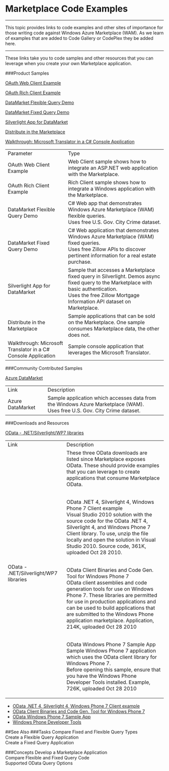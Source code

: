 <properties 
   pageTitle="Marketplace Code Examples" 
   description="Marketplace Code Examples" 
   services="cloud-services" 
   documentationCenter="" 
   authors="kevinscharpenberg" 
   manager="manager-alias" 
   editor=""/>

<tags
   ms.service="marketplace"
   ms.devlang="na"
   ms.topic="article"
   ms.tgt_pltfrm="na"
   ms.workload="data-services" 
   ms.date="02/13/2015"
   ms.author="kevsch"/>
# Marketplace Code Examples

 -----------
This topic provides links to code examples and other sites of importance for those writing code against Windows Azure Marketplace (WAM). As we learn of examples that are added to Code Gallery or CodePlex they be added here.

 -----------
These links take you to code samples and other resources that you can leverage when you create your own Marketplace application.

###Product Samples

[OAuth Web Client Example](http://go.microsoft.com/fwlink/?LinkId=219162)
 
[OAuth Rich Client Example](http://go.microsoft.com/fwlink/?LinkId=219163)
 
[DataMarket Flexible Query Demo](http://go.microsoft.com/fwlink/?LinkId=217264)
 
[DataMarket Fixed Query Demo](http://go.microsoft.com/fwlink/?LinkId=217266)
 
[Silverlight App for DataMarket](http://go.microsoft.com/fwlink/?LinkId=217267)
 
[Distribute in the Marketplace](http://go.microsoft.com/fwlink/?LinkId=221323)

[Walkthrough: Microsoft Translator in a C# Console Application](http://go.microsoft.com/fwlink/?LinkID=242997)


<table>
  <tr>
<td>Parameter
</td><td>Type
 <tr>
<td>OAuth Web Client Example

</td><td>Web Client sample shows how to integrate an ASP.NET web application with the Marketplace.
 
<tr>
<td>OAuth Rich Client Example

</td><td>Rich Client sample shows how to integrate a Windows application with the Marketplace.

 <tr>
<td>DataMarket Flexible Query Demo

</td><td>C# Web app that demonstrates Windows Azure Marketplace (WAM) flexible queries. <br>
Uses free U.S. Gov. City Crime dataset.
 
 <tr>
<td>DataMarket Fixed Query Demo

</td><td>C# Web application that demonstrates Windows Azure Marketplace (WAM) fixed queries. <br>
Uses free Zillow APIs to discover pertinent information for a real estate purchase.

 <tr>
<td>Silverlight App for DataMarket

</td><td>Sample that accesses a Marketplace fixed query in Silverlight. Demos async fixed query to the Marketplace with basic authentication. <br> 
Uses the free Zillow Mortgage Information API dataset on Marketplace. 

 <tr>
<td>Distribute in the Marketplace

</td><td>Sample applications that can be sold on the Marketplace. One sample consumes Marketplace data, the other does not.

 <tr>
<td>Walkthrough: Microsoft Translator in a C# Console Application

</td><td>Sample console application that leverages the Microsoft Translator.

</table>


###Community Contributed Samples

[Azure DataMarket](http://go.microsoft.com/fwlink/?LinkId=217265)

<table>
<tr>
<td>Link 

</td><td>Description 
<tr>
<td>Azure DataMarket


</td><td>Sample application which accesses data from the Windows Azure Marketplace (WAM). <br>
Uses free U.S. Gov. City Crime dataset.

</table>

###Downloads and Resources

[OData - .NET/Silverlight/WP7 libraries](http://odata.codeplex.com/releases/view/54698)

<table>
<tr>
<td>Link 

</td><td>Description 
<tr>
<td>OData - .NET/Silverlight/WP7 libraries


</td><td>These three OData downloads are listed since Marketplace exposes OData. These should provide examples that you can leverage to create applications that consume Marketplace OData. <br><br>

OData .NET 4, Silverlight 4, Windows Phone 7 Client example <br>
Visual Studio 2010 solution with the source code for the OData .NET 4, Silverlight 4, and Windows Phone 7 Client library. To use, unzip the file locally and open the solution in Visual Studio 2010.
Source code, 361K, uploaded Oct 28 2010.<br><br>


OData Client Binaries and Code Gen. Tool for Windows Phone 7<br>
OData client assemblies and code generation tools for use on Windows Phone 7. These libraries are permitted for use in production applications and can be used to build applications that are submitted to the Windows Phone application marketplace.
Application, 214K, uploaded Oct 28 2010<br><br>


OData Windows Phone 7 Sample App<br>
Sample Windows Phone 7 application which uses the OData client library for Windows Phone 7. <br>Before opening this sample, ensure that you have the Windows Phone Developer Tools installed.
Example, 726K, uploaded Oct 28 2010 

</table>


* [OData .NET 4, Silverlight 4, Windows Phone 7 Client example](http://go.microsoft.com/fwlink/?LinkId=217689) <br>
* [OData Client Binaries and Code Gen. Tool for Windows Phone 7](http://go.microsoft.com/fwlink/?LinkId=217690)  <br>
* [OData Windows Phone 7 Sample App](http://go.microsoft.com/fwlink/?LinkId=217691) <br>
* [Windows Phone Developer Tools](http://www.microsoft.com/en-us/download/details.aspx?id=13890)

##See Also
###Tasks
Compare Fixed and Flexible Query Types <br>
Create a Flexible Query Application<br>
Create a Fixed Query Application

###Concepts
Develop a Marketplace Application<br>
Compare Flexible and Fixed Query Code <br>
Supported OData Query Options

